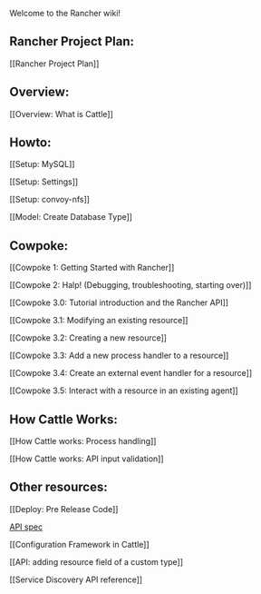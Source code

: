 Welcome to the Rancher wiki!

## Rancher Project Plan:

[[Rancher Project Plan]]

## Overview:

[[Overview: What is Cattle]]

## Howto:

[[Setup: MySQL]]

[[Setup: Settings]]

[[Setup: convoy-nfs]]

[[Model: Create Database Type]]

## Cowpoke:

[[Cowpoke 1: Getting Started with Rancher]]

[[Cowpoke 2: Halp! (Debugging, troubleshooting, starting over)]]

[[Cowpoke 3.0: Tutorial introduction and the Rancher API]]

[[Cowpoke 3.1: Modifying an existing resource]]

[[Cowpoke 3.2: Creating a new resource]]

[[Cowpoke 3.3: Add a new process handler to a resource]]

[[Cowpoke 3.4: Create an external event handler for a resource]]

[[Cowpoke 3.5: Interact with a resource in an existing agent]]

## How Cattle Works:

[[How Cattle works: Process handling]]

[[How Cattle works: API input validation]]

## Other resources:

[[Deploy: Pre Release Code]]

[API spec](https://github.com/rancherio/api-spec)

[[Configuration Framework in Cattle]]

[[API: adding resource field of a custom type]]

[[Service Discovery API reference]]
